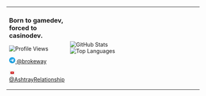 
<table>
  <tr>
    <td width="30%">
      <h3>Born to gamedev, forced to casinodev.</h3>
      <p>
        <img src="https://komarev.com/ghpvc/?username=adoubt&color=blueviolet" alt="Profile Views"/>
      </p>
      <p>
        <a href="https://t.me/brokeway">
          <img src="src/t_logo_2x.png" alt="Telegram" width="16"/>
          @brokeway
        </a>
      </p>
      <p>
        <a href="https://www.youtube.com/@ashtrayRelationship">
          <img src="src/png-youtube.png" alt="YouTube" width="16"/>
          @AshtrayRelationship
        </a>
      </p>
    </td>
    <td width="70%">
      <img src="https://github-readme-stats.vercel.app/api?username=adoubt&count_private=true&show_icons=true&theme=midnight-purple" alt="GitHub Stats"/>
      <br/>
      <img src="https://github-readme-stats.vercel.app/api/top-langs/?username=adoubt&layout=compact&theme=midnight-purple" alt="Top Languages"/>
    </td>
  </tr>
</table>

